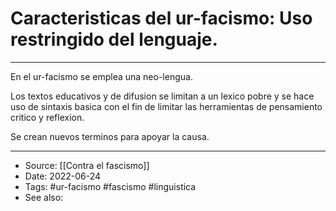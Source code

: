 # Caracteristicas del ur-facismo: Uso restringido del lenguaje.
---

En el ur-facismo se emplea una neo-lengua.

Los textos educativos y de difusion se limitan a un lexico pobre y se hace uso de sintaxis basica con el fin de limitar las herramientas de pensamiento critico y reflexion.

Se crean nuevos terminos para apoyar la causa.

---
- Source:  [[Contra el fascismo]]
- Date: 2022-06-24
- Tags: #ur-facismo #fascismo #linguistica
- See also:
